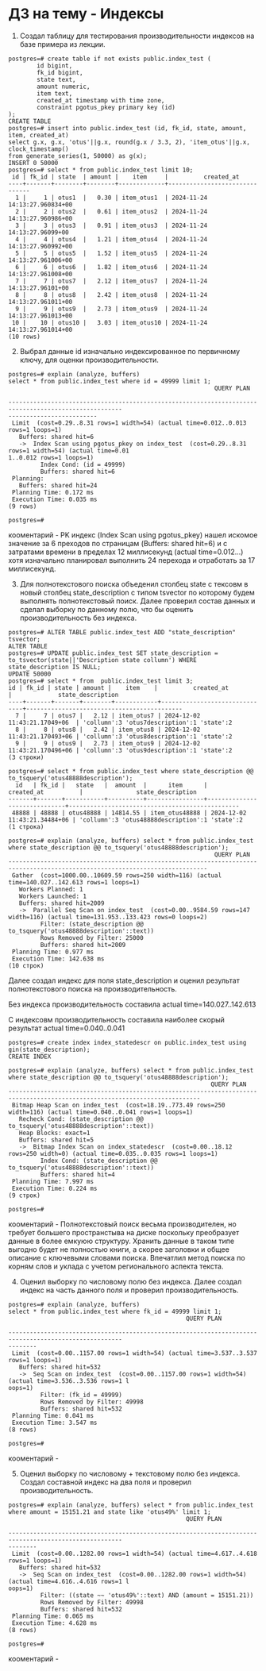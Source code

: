 # ДЗ на тему - Индексы
1) Создал таблицу для тестирования производительности индексов на базе примера из лекции.
```
postgres=# create table if not exists public.index_test (
        id bigint,
        fk_id bigint,
        state text,
        amount numeric,
        item text,
        created_at timestamp with time zone,
        constraint pgotus_pkey primary key (id)
);
CREATE TABLE
postgres=# insert into public.index_test (id, fk_id, state, amount, item, created_at)
select g.x, g.x, 'otus'||g.x, round(g.x / 3.3, 2), 'item_otus'||g.x, clock_timestamp()
from generate_series(1, 50000) as g(x);
INSERT 0 50000
postgres=# select * from public.index_test limit 10;
 id | fk_id | state  | amount |    item     |          created_at
----+-------+--------+--------+-------------+-------------------------------
  1 |     1 | otus1  |   0.30 | item_otus1  | 2024-11-24 14:13:27.960834+00
  2 |     2 | otus2  |   0.61 | item_otus2  | 2024-11-24 14:13:27.960986+00
  3 |     3 | otus3  |   0.91 | item_otus3  | 2024-11-24 14:13:27.96099+00
  4 |     4 | otus4  |   1.21 | item_otus4  | 2024-11-24 14:13:27.960992+00
  5 |     5 | otus5  |   1.52 | item_otus5  | 2024-11-24 14:13:27.961006+00
  6 |     6 | otus6  |   1.82 | item_otus6  | 2024-11-24 14:13:27.961008+00
  7 |     7 | otus7  |   2.12 | item_otus7  | 2024-11-24 14:13:27.96101+00
  8 |     8 | otus8  |   2.42 | item_otus8  | 2024-11-24 14:13:27.961011+00
  9 |     9 | otus9  |   2.73 | item_otus9  | 2024-11-24 14:13:27.961013+00
 10 |    10 | otus10 |   3.03 | item_otus10 | 2024-11-24 14:13:27.961014+00
(10 rows)
```
2) Выбрал данные id изначально индексированное по первичному ключу, для оценки производительности.
```
postgres=# explain (analyze, buffers)
select * from public.index_test where id = 49999 limit 1;
                                                          QUERY PLAN

------------------------------------------------------------------------------------------------------
-------------------------
 Limit  (cost=0.29..8.31 rows=1 width=54) (actual time=0.012..0.013 rows=1 loops=1)
   Buffers: shared hit=6
   ->  Index Scan using pgotus_pkey on index_test  (cost=0.29..8.31 rows=1 width=54) (actual time=0.01
1..0.012 rows=1 loops=1)
         Index Cond: (id = 49999)
         Buffers: shared hit=6
 Planning:
   Buffers: shared hit=24
 Planning Time: 0.172 ms
 Execution Time: 0.035 ms
(9 rows)

postgres=#
```
кооментарий - PK индекс (Index Scan using pgotus_pkey) нашел искомое значение за 6 преходов по страницам (Buffers: shared hit=6) и с затратами времени в пределах 12 миллисекунд (actual time=0.012...) хотя изначально планировал выполнить 24 перехода и отработать за 17 миллисекунд.

3) Для полнотекстового поиска объеденил столбец state с тексовм в новый столбец state_description с типом tsvector по которому будем выполнять полнотекстовый поиск. Далее проверил состав данных и сделал выборку по данному полю, что бы оценить производительность без индекса.
```
postgres=# ALTER TABLE public.index_test ADD "state_description" tsvector;
ALTER TABLE
postgres=# UPDATE public.index_test SET state_description = to_tsvector(state||'Description state collumn') WHERE state_description IS NULL;
UPDATE 50000
postgres=# select * from  public.index_test limit 3;                                                                                id | fk_id | state | amount |    item    |          created_at           |             state_description
----+-------+-------+--------+------------+-------------------------------+--------------------------------------------
  7 |     7 | otus7 |   2.12 | item_otus7 | 2024-12-02 11:43:21.17049+06  | 'collumn':3 'otus7description':1 'state':2
  8 |     8 | otus8 |   2.42 | item_otus8 | 2024-12-02 11:43:21.170493+06 | 'collumn':3 'otus8description':1 'state':2
  9 |     9 | otus9 |   2.73 | item_otus9 | 2024-12-02 11:43:21.170496+06 | 'collumn':3 'otus9description':1 'state':2
(3 строки)

postgres=# select * from public.index_test where state_description @@ to_tsquery('otus48888description');
  id   | fk_id |   state   |  amount  |      item      |          created_at          |               state_description
-------+-------+-----------+----------+----------------+------------------------------+------------------------------------------------
 48888 | 48888 | otus48888 | 14814.55 | item_otus48888 | 2024-12-02 11:43:21.34484+06 | 'collumn':3 'otus48888description':1 'state':2
(1 строка)

postgres=# explain (analyze, buffers) select * from public.index_test where state_description @@ to_tsquery('otus48888description');
                                                          QUERY PLAN
------------------------------------------------------------------------------------------------------------------------------
 Gather  (cost=1000.00..10609.59 rows=250 width=116) (actual time=140.027..142.613 rows=1 loops=1)
   Workers Planned: 1
   Workers Launched: 1
   Buffers: shared hit=2009
   ->  Parallel Seq Scan on index_test  (cost=0.00..9584.59 rows=147 width=116) (actual time=131.953..133.423 rows=0 loops=2)
         Filter: (state_description @@ to_tsquery('otus48888description'::text))
         Rows Removed by Filter: 25000
         Buffers: shared hit=2009
 Planning Time: 0.977 ms
 Execution Time: 142.638 ms
(10 строк)
```
Далее создал индекс для поля state_description и оценил результат полнотекстового поиска на производительность.

Без индекса производительность составила actual time=140.027..142.613

С индексовм производительность составила наиболее скорый результат actual time=0.040..0.041
```
postgres=# create index index_statedescr on public.index_test using gin(state_description);
CREATE INDEX

postgres=# explain (analyze, buffers) select * from public.index_test where state_description @@ to_tsquery('otus48888description');
                                                         QUERY PLAN
----------------------------------------------------------------------------------------------------------------------------
 Bitmap Heap Scan on index_test  (cost=18.19..773.49 rows=250 width=116) (actual time=0.040..0.041 rows=1 loops=1)
   Recheck Cond: (state_description @@ to_tsquery('otus48888description'::text))
   Heap Blocks: exact=1
   Buffers: shared hit=5
   ->  Bitmap Index Scan on index_statedescr  (cost=0.00..18.12 rows=250 width=0) (actual time=0.035..0.035 rows=1 loops=1)
         Index Cond: (state_description @@ to_tsquery('otus48888description'::text))
         Buffers: shared hit=4
 Planning Time: 7.997 ms
 Execution Time: 0.224 ms
(9 строк)

postgres=#
```
кооментарий - Полнотекстовый поиск весьма производителен, но требует большего пространстыва на диске поскольку преобразует данные в более емкуюю структуру. Хранить данные в таком типе выгодно будет не полностью книги, а скорее заголовки и общее описание с ключевыми словами поиска. Впечатлил метод поиска по корням слов и уклада с учетом регионального аспекта текста.

4) Оценил выборку по числовому полю без индекса. Далее создал индекс на часть данного поля и проверил производительность.
```
postgres=# explain (analyze, buffers)
select * from public.index_test where fk_id = 49999 limit 1;
                                                  QUERY PLAN

------------------------------------------------------------------------------------------------------
--------
 Limit  (cost=0.00..1157.00 rows=1 width=54) (actual time=3.537..3.537 rows=1 loops=1)
   Buffers: shared hit=532
   ->  Seq Scan on index_test  (cost=0.00..1157.00 rows=1 width=54) (actual time=3.536..3.536 rows=1 l
oops=1)
         Filter: (fk_id = 49999)
         Rows Removed by Filter: 49998
         Buffers: shared hit=532
 Planning Time: 0.041 ms
 Execution Time: 3.547 ms
(8 rows)

postgres=#

```
кооментарий - 

5) Оценил выборку по числовому + текстовому полю без индекса. Создал составной индекс на два поля и проверил производительность.
```
postgres=# explain (analyze, buffers) select * from public.index_test where amount = 15151.21 and state like 'otus49%' limit 1;
                                                  QUERY PLAN

------------------------------------------------------------------------------------------------------
--------
 Limit  (cost=0.00..1282.00 rows=1 width=54) (actual time=4.617..4.618 rows=1 loops=1)
   Buffers: shared hit=532
   ->  Seq Scan on index_test  (cost=0.00..1282.00 rows=1 width=54) (actual time=4.616..4.616 rows=1 l
oops=1)
         Filter: ((state ~~ 'otus49%'::text) AND (amount = 15151.21))
         Rows Removed by Filter: 49998
         Buffers: shared hit=532
 Planning Time: 0.065 ms
 Execution Time: 4.628 ms
(8 rows)

postgres=#

```
кооментарий - 
